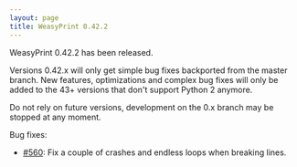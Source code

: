 ```yaml
---
layout: page
title: WeasyPrint 0.42.2
---
```


WeasyPrint 0.42.2 has been released.

Versions 0.42.x will only get simple bug fixes backported from the master
branch. New features, optimizations and complex bug fixes will only be added
to the 43+ versions that don't support Python 2 anymore.

Do not rely on future versions, development on the 0.x branch may be stopped at
any moment.

Bug fixes:

* [#560](https://github.com/Kozea/WeasyPrint/issues/560):
  Fix a couple of crashes and endless loops when breaking lines.
